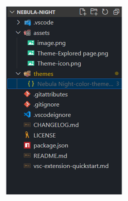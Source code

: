 
![Theme Preview](https://raw.githubusercontent.com/Jasskaran-Singh-Shangari/Nebula-Dark-VS-Theme/main/assets/FileExplorer.png)
